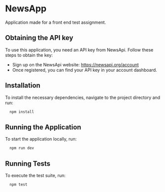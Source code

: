 # NewsApp

Application made for a front end test assignment.

## Obtaining the API key

To use this application, you need an API key from NewsApi. Follow these steps to obtain the key:

- Sign up on the NewsApi website: https://newsapi.org/account
- Once registered, you can find your API key in your account dashboard.

## Installation

To install the necessary dependencies, navigate to the project directory and run:

```bash
  npm install
```

## Running the Application

To start the application locally, run:

```bash
  npm run dev
```

## Running Tests

To execute the test suite, run:

```bash
  npm test
```
